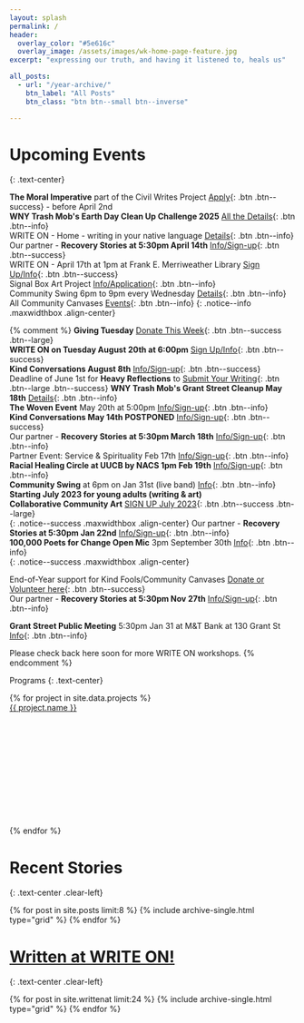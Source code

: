 ```yaml
---
layout: splash
permalink: /
header:
  overlay_color: "#5e616c"
  overlay_image: /assets/images/wk-home-page-feature.jpg
excerpt: "expressing our truth, and having it listened to, heals us"

all_posts:
  - url: "/year-archive/"
    btn_label: "All Posts"
    btn_class: "btn btn--small btn--inverse"

---
```


# Upcoming Events
{: .text-center}

**The Moral Imperative** part of the Civil Writes Project
   [Apply](/moralimperative/){: .btn .btn--success} - before April 2nd<br>
**WNY Trash Mob's Earth Day Clean Up Challenge 2025** [All the Details](
    https://communitycanvases.org/earthday2025/){: .btn .btn--info}<br>
WRITE ON - Home - writing in your native language
    [Details](/home/){: .btn .btn--info}<br>
Our partner - **Recovery Stories at 5:30pm April 14th** [Info/Sign-up](
    /recoverystories/){: .btn .btn--success}<br>
WRITE ON - April 17th at 1pm at Frank E. Merriweather Library
    [Sign Up/Info](/writeon/){: .btn .btn--success}<br>
Signal Box Art Project [Info/Application](
    https://communitycanvases.org/signalboxes/northbuffalo/
    ){: .btn .btn--info}<br>
Community Swing 6pm to 9pm every Wednesday
    [Details](
    https://www.facebook.com/communityswing){: .btn .btn--info}<br>
All Community Canvases [Events](
https://communitycanvases.org/events/){: .btn .btn--info}
{: .notice--info .maxwidthbox .align-center}

{% comment %}
**Giving Tuesday** [Donate This Week](https://communitycanvases.org/donate/
    ){: .btn .btn--success .btn--large}<br>
**WRITE ON on Tuesday August 20th at 6:00pm**
    [Sign Up/Info](/writeon/){: .btn .btn--success}<br>
**Kind Conversations August 8th** [Info/Sign-up](
    /kindconversations/){: .btn .btn--success}<br>
Deadline of June 1st for **Heavy Reflections** to [Submit Your Writing](
     https://docs.google.com/forms/d/e/1FAIpQLSeGun-mNIqwkah9h1Z-uaKtSew6GD5pRmeW0_6y5PouaS0ZYw/viewform?usp=sf_link
  ){: .btn .btn--large .btn--success}
**WNY Trash Mob's Grant Street Cleanup May 18th** [Details](
    https://communitycanvases.org/events/cleanup20240518/){: .btn .btn--info}<br>
**The Woven Event** May 20th at 5:00pm [Info/Sign-up](
    /thewovenevent/){: .btn .btn--info}<br>
**Kind Conversations May 14th POSTPONED** [Info/Sign-up](
    /kindconversations/){: .btn .btn--success}<br>
Our partner - **Recovery Stories at 5:30pm March 18th** [Info/Sign-up](
    /recoverystories/){: .btn .btn--info}<br>
Partner Event: Service & Spirituality Feb 17th [Info/Sign-up](
    https://www.eventbrite.com/e/spirituality-in-everyday-life-workshop-series-service-tickets-811288544877
    ){: .btn .btn--info}<br>
**Racial Healing Circle at UUCB by NACS 1pm Feb 19th** [Info/Sign-up](
    https://brownpapertickets.com/event/6234307){: .btn .btn--info}<br>
**Community Swing** at 6pm on Jan 31st (live band) [Info](
    https://www.facebook.com/communityswing
    ){: .btn .btn--info}<br>
**Starting July 2023 for young adults (writing & art)**<br>
**Collaborative Community Art** [SIGN UP July 2023](https://communitycanvases.org/events/communityartsummer2023/){: .btn .btn--success .btn--large}<br>
{: .notice--success .maxwidthbox .align-center}
Our partner - **Recovery Stories at 5:30pm Jan 22nd** [Info/Sign-up](
    /recoverystories/){: .btn .btn--info}<br>
**100,000 Poets for Change Open Mic** 3pm September 30th [Info](
    /events/hundredthousandpoets2023/){: .btn .btn--info}<br>
{: .notice--success .maxwidthbox .align-center}

End-of-Year support for Kind Fools/Community Canvases [Donate or Volunteer here](
    https://communitycanvases.org/donate/){: .btn .btn--success}<br>
Our partner - **Recovery Stories at 5:30pm Nov 27th** [Info/Sign-up](
    /recoverystories/){: .btn .btn--info}<br>

**Grant Street Public Meeting** 5:30pm Jan 31 at M&T Bank at 130 Grant St
    [Info](https://communitycanvases.org/grantstreetjan31/
    ){: .btn .btn--info}<br>

Please check back here soon for more WRITE ON workshops.
{% endcomment %}

 Programs
{: .text-center}

<div class="grid">
    {% for project in site.data.projects %}
        <div class="grid-item">
            <a alt="{{ project.name }}" href="{{ project.link }}" title="{{ project.name }}">
                <div class="panel panel-default">
                    <div class="panel-heading">
                        {{ project.name }}
                    </div>
                    <div class="panel-body" style="background: url('{{ project.image }}') no-repeat; background-size: cover; min-height: 200px;"></div>
                </div>
            </a>
        </div>
    {% endfor %}
</div>

# Recent Stories
{: .text-center .clear-left}

<div class="grid_wrapper">
  {% for post in site.posts limit:8 %}
    {% include archive-single.html type="grid" %}
  {% endfor %}
</div>

# [Written at WRITE ON!](/writtenat/)
{: .text-center .clear-left}

<div class="grid_wrapper">
  {% for post in site.writtenat limit:24 %}
    {% include archive-single.html type="grid" %}
  {% endfor %}
</div>

